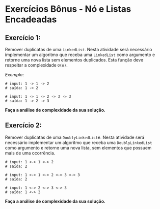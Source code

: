 # Exercícios Bônus - Nó e Listas Encadeadas

## Exercício 1:
Remover duplicatas de uma `LinkedList`. Nesta atividade será necessário implementar um algoritmo que receba uma `LinkedList` como argumento e retorne uma nova lista sem elementos duplicados. Esta função deve respeitar a complexidade `O(n)`.

_Exemplo_:
```
# input: 1 -> 1 -> 2
# saída: 1 -> 2

# input: 1 -> 1 -> 2 -> 3 -> 3
# saída: 1 -> 2 -> 3
```

**Faça a análise de complexidade da sua solução.**

## Exercício 2:
Remover duplicatas de uma `DoublyLinkedList`e. Nesta atividade será necessário implementar um algoritmo que receba uma `DoublyLinkedList` como argumento e retorne uma nova lista, sem elementos que possuem mais de uma ocorrência.
```
# input: 1 <-> 1 <-> 2
# saída: 2

# input: 1 <-> 1 <-> 2 <-> 3 <-> 3
# saída: 2

# input: 1 <-> 2 <-> 3 <-> 3
# saída: 1 <-> 2
```

**Faça a análise de complexidade da sua solução.**